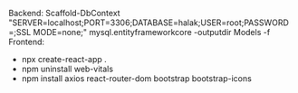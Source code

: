 Backend: Scaffold-DbContext "SERVER=localhost;PORT=3306;DATABASE=halak;USER=root;PASSWORD=;SSL MODE=none;" mysql.entityframeworkcore -outputdir Models -f 
Frontend: 
- npx create-react-app .
- npm uninstall web-vitals
- npm install axios react-router-dom bootstrap bootstrap-icons
